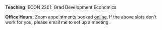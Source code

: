 
__Teaching__:
ECON 2201: Grad Development Economics

__Office Hours__:
Zoom appointments booked [online](https://calendly.com/rdahis). If the above slots don't work for you, please email me to set up a meeting.